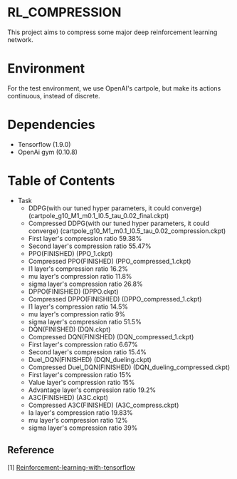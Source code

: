 # RL_COMPRESSION
This project aims to compress some major deep reinforcement learning network.
# Environment
For the test environment, we use OpenAI's cartpole, but make its actions continuous, instead of discrete.
# Dependencies
- Tensorflow (1.9.0)
- OpenAi gym (0.10.8)
# Table of Contents
* Task
  * DDPG(with our tuned hyper parameters, it could converge)
  (cartpole_g10_M1_m0.1_l0.5_tau_0.02_final.ckpt)
  * Compressed DDPG(with our tuned hyper parameters, it could converge)
  (cartpole_g10_M1_m0.1_l0.5_tau_0.02_compression.ckpt)
  * First layer's compression ratio 59.38%
  * Second layer's compression ratio 55.47%
  * PPO(FINISHED)
  (PPO_1.ckpt)
  * Compressed PPO(FINISHED)
  (PPO_compressed_1.ckpt)
  * l1 layer's compression ratio     16.2%
  * mu layer's compression ratio     11.8%
  * sigma layer's compression ratio  26.8%
  * DPPO(FINISHIED)
  (DPPO.ckpt)
  * Compressed DPPO(FINISHIED)
  (DPPO_compressed_1.ckpt)
  * l1 layer's compression ratio     14.5%
  * mu layer's compression ratio     9%
  * sigma layer's compression ratio  51.5%
  * DQN(FINISHED)
  (DQN.ckpt)
  * Compressed DQN(FINISHED)
  (DQN_compressed_1.ckpt)
  * First layer's compression ratio 6.67%
  * Second layer's compression ratio 15.4%
  * Duel_DQN(FINISHED)
  (DQN_dueling.ckpt)
  * Compressed Duel_DQN(FINISHED)
  (DQN_dueling_compressed.ckpt)
  * First layer's compression ratio 15%
  * Value layer's compression ratio 15%
  * Advantage layer's compression ratio 19.2%
  * A3C(FINISHED)
   (A3C.ckpt)
  * Compressed A3C(FINISHED)
  (A3C_compress.ckpt)
  * la layer's compression ratio 19.83%
  * mu layer's compression ratio 12%
  * sigma layer's compression ratio 39%
 
 ## Reference

[1] [Reinforcement-learning-with-tensorflow](https://github.com/MorvanZhou/Reinforcement-learning-with-tensorflow)  


